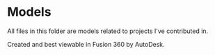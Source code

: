 # Models
All files in this folder are models related to projects I've contributed in.

Created and best viewable in Fusion 360 by AutoDesk.
